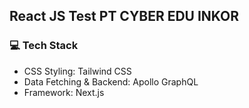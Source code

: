 ## React JS Test PT CYBER EDU INKOR

### 💻 Tech Stack

- CSS Styling: Tailwind CSS
- Data Fetching & Backend: Apollo GraphQL
- Framework: Next.js
